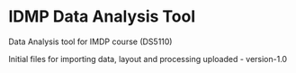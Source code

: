 # IDMP Data Analysis Tool
Data Analysis tool for IMDP course (DS5110)

Initial files for importing data, layout and processing uploaded - version-1.0

